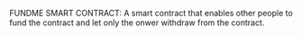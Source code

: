 
FUNDME SMART CONTRACT:
A smart contract that enables other people to fund the contract and let only the onwer withdraw from the contract.
